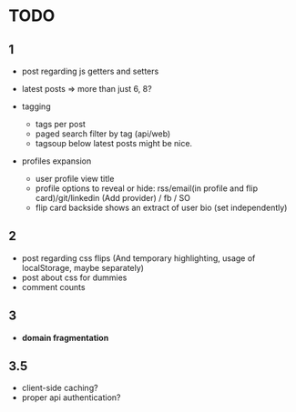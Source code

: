 TODO
=======

1
-------
- post regarding js getters and setters

- latest posts => more than just 6, 8?

- tagging
  - tags per post
  - paged search filter by tag (api/web)
  - tagsoup below latest posts might be nice.

- profiles expansion
  - user profile view title
  - profile options to reveal or hide: rss/email(in profile and flip card)/git/linkedin (Add provider) / fb / SO
  - flip card backside shows an extract of user bio (set independently)


2
-------
- post regarding css flips (And temporary highlighting, usage of localStorage, maybe separately)
- post about css for dummies
- comment counts

3
-------
- **domain fragmentation**

3.5
-------
- client-side caching?
- proper api authentication?